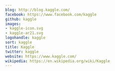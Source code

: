 ```yaml
---
blog: http://blog.kaggle.com/
facebook: https://www.facebook.com/kaggle
github: kaggle
images:
- kaggle-icon.svg
- kaggle-ar21.svg
logohandle: kaggle
sort: kaggle
title: Kaggle
twitter: kaggle
website: https://www.kaggle.com/
wikipedia: https://en.wikipedia.org/wiki/Kaggle
---
```

